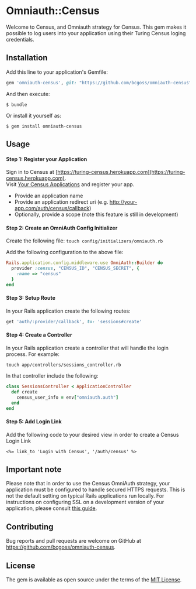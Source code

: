 # Omniauth::Census

Welcome to Census, and Omniauth strategy for Census. This gem makes it possible to log users into your application using their Turing Census loging credentials.

## Installation

Add this line to your application's Gemfile:

```ruby
gem 'omniauth-census', git: "https://github.com/bcgoss/omniauth-census"
```

And then execute:

    $ bundle

Or install it yourself as:

    $ gem install omniauth-census

## Usage
#### Step 1: Register your Application
Sign in to Census at [https://turing-census.herokuapp.com](https://turing-census.herokuapp.com).  
Visit [Your Census Applications](https://turing-census.herokuapp.com/oauth/applications) and register your app.
* Provide an application name
* Provide an application redirect uri (e.g. http://your-app.com/auth/census/callback)
* Optionally, provide a scope (note this feature is still in development)  

#### Step 2: Create an OmniAuth Config Initializer
Create the following file:
`touch config/initializers/omniauth.rb`

Add the following configuration to the above file:
```ruby
Rails.application.config.middleware.use OmniAuth::Builder do
  provider :census, "CENSUS_ID", "CENSUS_SECRET", {
    :name => "census"
  }
end
```
#### Step 3: Setup Route
In your Rails application create the following routes:
```ruby
get 'auth/:provider/callback', to: 'sessions#create'
```
#### Step 4: Create a Controller
In your Rails application create a controller that will handle the login process. For example:

`touch app/controllers/sessions_controller.rb`

In that controller include the following:

```ruby
class SessionsController < ApplicationController
  def create
    census_user_info = env["omniauth.auth"]
  end
end
```

#### Step 5: Add Login Link

Add the following code to your desired view in order to create a Census Login Link

`<%= link_to 'Login with Census', '/auth/census' %>`

## Important note
Please note that in order to use the Census OmniAuth strategy, your application must be configured to handle secured HTTPS requests. This is not the default setting on typical Rails applications run locally. For instructions on configuring SSL on a development version of your application, please consult [this guide](http://blog.napcs.com/2013/07/21/rails_ssl_simple_wa/).

## Contributing

Bug reports and pull requests are welcome on GitHub at https://github.com/bcgoss/omniauth-census.


## License

The gem is available as open source under the terms of the [MIT License](http://opensource.org/licenses/MIT).
